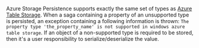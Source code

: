 Azure Storage Persistence supports exactly the same set of types as [Azure Table Storage](https://docs.microsoft.com/en-us/rest/api/storageservices/understanding-the-table-service-data-model). When a saga containing a property of an unsupported type is persisted, an exception containing a following information is thrown: `The property type 'the_property_name' is not supported in windows azure table storage`. If an object of a non-supported type is required to be stored, then it's a user responsibility to serialize/deserialize the value.